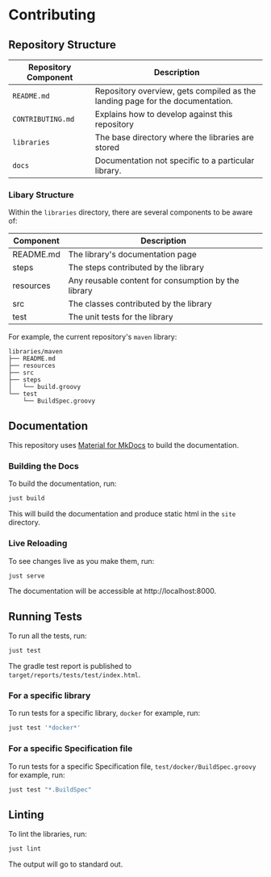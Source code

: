 # Contributing

## Repository Structure

| Repository Component | Description                                                                   |
|----------------------|-------------------------------------------------------------------------------|
| `README.md`          | Repository overview, gets compiled as the landing page for the documentation. |
| `CONTRIBUTING.md`    | Explains how to develop against this repository                               |
| `libraries`          | The base directory where the libraries are stored                             |
| `docs`               | Documentation not specific to a particular library.                           |

### Libary Structure

Within the `libraries` directory, there are several components to be aware of:

| Component | Description                                         |
|-----------|-----------------------------------------------------|
| README.md | The library's documentation page                    |
| steps     | The steps contributed by the library                |
| resources | Any reusable content for consumption by the library |
| src       | The classes contributed by the library              |
| test      | The unit tests for the library                      |

For example, the current repository's `maven` library: 

``` text
libraries/maven
├── README.md
├── resources
├── src
├── steps
│   └── build.groovy
└── test
    └── BuildSpec.groovy
```

## Documentation 

This repository uses [Material for MkDocs](https://squidfunk.github.io/mkdocs-material/) to build the documentation.

### Building the Docs

To build the documentation, run: 

``` bash
just build
```

This will build the documentation and produce static html in the `site` directory.

### Live Reloading

To see changes live as you make them, run: 

``` bash
just serve
```

The documentation will be accessible at http://localhost:8000.

## Running Tests

To run all the tests, run: 

``` bash
just test
```

The gradle test report is published to `target/reports/tests/test/index.html`. 

### For a specific library

To run tests for a specific library, `docker` for example, run:

``` bash
just test '*docker*'
```

### For a specific Specification file

To run tests for a specific Specification file, `test/docker/BuildSpec.groovy` for example, run:

``` bash
just test "*.BuildSpec"
```

## Linting

To lint the libraries, run: 

``` bash
just lint
```

The output will go to standard out. 